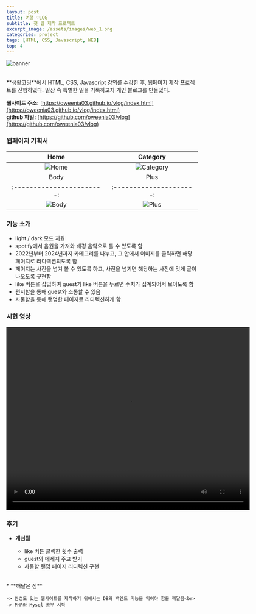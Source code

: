 ```yaml
---
layout: post
title: 여행 ♡LOG
subtitle: 첫 웹 제작 프로젝트
excerpt_image: /assets/images/web_1.png
categories: project
tags: [HTML, CSS, Javascript, WEB] 
top: 4
---
```


![banner](https://github.com/oweenia03/owen/blob/main/_site/assets/images/web_1.png)

<br>
**생활코딩**에서 HTML, CSS, Javascript 강의를 수강한 후, 웹페이지 제작 프로젝트를 진행하였다. 
일상 속 특별한 일을 기록하고자 개인 블로그를 만들었다.


**웹사이트 주소:** [https://oweenia03.github.io/vlog/index.html](https://oweenia03.github.io/vlog/index.html)<br>
**github 파일:** [https://github.com/oweenia03/vlog](https://github.com/oweenia03/vlog)


### 웹페이지 기획서 ###

| Home                 | Category                 |
|:-----------------------:|:---------------------:|
| ![Home](https://github.com/oweenia03/owen/blob/main/_site/assets/images/SISS_page-0001.jpg)   | ![Category](https://github.com/oweenia03/owen/blob/main/_site/assets/images/SISS_page-0002.jpg)   |
| Body                 | Plus                  |
|:-----------------------:|:---------------------:|
| ![Body](https://github.com/oweenia03/owen/blob/main/_site/assets/images/SISS_page-0003.jpg) | ![Plus](https://github.com/oweenia03/owen/blob/main/_site/assets/images/SISS_page-0004.jpg)   |


### 기능 소개 ###

* light / dark 모드 지원
* spotify에서 음원을 가져와 배경 음악으로 틀 수 있도록 함  
* 2022년부터 2024년까지 카테고리를 나누고, 그 안에서 이미지를 클릭하면 해당 페이지로 리디렉션되도록 함
* 페이지는 사진을 넘겨 볼 수 있도록 하고, 사진을 넘기면 해당하는 사진에 맞게 글이 나오도록 구현함
* like 버튼을 삽입하여 guest가 like 버튼을 누르면 수치가 집계되어서 보이도록 함
* 편지함을 통해 guest와 소통할 수 있음
* 사물함을 통해 랜덤한 페이지로 리디렉션하게 함


### 시현 영상 ###

<video width="640" height="480" controls>
  <source src="https://raw.githubusercontent.com/oweenia03/owen/main/_site/assets/videos/VLOG_%EC%8B%9C%ED%98%84.mp4" type="video/mp4">
  Your browser does not support the video tag.
</video>



### 후기 ###

* **개선점**

    * like 버튼 클릭한 횟수 출력
    * guest와 메세지 주고 받기
    * 사물함 랜덤 페이지 리디렉션 구현

<br>
* **깨달은 점**

    -> 완성도 있는 웹사이트를 제작하기 위해서는 DB와 백엔드 기능을 익혀야 함을 깨달음<br>
    -> PHP와 Mysql 공부 시작

